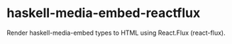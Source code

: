 # haskell-media-embed-reactflux

Render haskell-media-embed types to HTML using React.Flux (react-flux).
